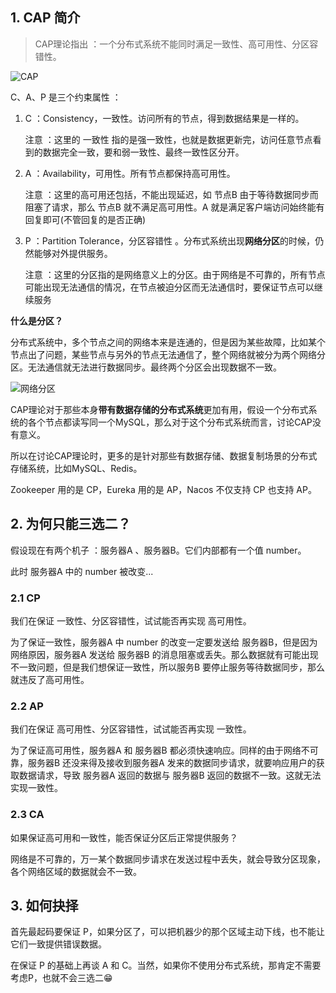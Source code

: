 ## 1. CAP 简介

>CAP理论指出 ：一个分布式系统不能同时满足一致性、高可用性、分区容错性。

![CAP](https://typorehwf.oss-cn-chengdu.aliyuncs.com/cap.png)

C、A、P 是三个约束属性 ：

1. C ：Consistency，一致性。访问所有的节点，得到数据结果是一样的。

   注意 ：这里的 一致性 指的是强一致性，也就是数据更新完，访问任意节点看到的数据完全一致，要和弱一致性、最终一致性区分开。

2. A ：Availability，可用性。所有节点都保持高可用性。

   注意 ：这里的高可用还包括，不能出现延迟，如 节点B 由于等待数据同步而阻塞了请求，那么 节点B 就不满足高可用性。A 就是满足客户端访问始终能有回复即可(不管回复的是否正确)

3. P ：Partition Tolerance，分区容错性 。分布式系统出现**网络分区**的时候，仍然能够对外提供服务。

   注意 ：这里的分区指的是网络意义上的分区。由于网络是不可靠的，所有节点可能出现无法通信的情况，在节点被迫分区而无法通信时，要保证节点可以继续服务

**什么是分区？**

分布式系统中，多个节点之间的网络本来是连通的，但是因为某些故障，比如某个节点出了问题，某些节点与另外的节点无法通信了，整个网络就被分为两个网络分区。无法通信就无法进行数据同步。最终两个分区会出现数据不一致。

![网络分区](https://typorehwf.oss-cn-chengdu.aliyuncs.com/20231101225513.png)

CAP理论对于那些本身**带有数据存储的分布式系统**更加有用，假设一个分布式系统的各个节点都读写同一个MySQL，那么对于这个分布式系统而言，讨论CAP没有意义。

所以在讨论CAP理论时，更多的是针对那些有数据存储、数据复制场景的分布式存储系统，比如MySQL、Redis。

Zookeeper 用的是 CP，Eureka 用的是 AP，Nacos 不仅支持 CP 也支持 AP。



## 2. 为何只能三选二？

假设现在有两个机子 ：服务器A 、服务器B。它们内部都有一个值 number。

此时 服务器A 中的 number 被改变...

### 2.1 CP

我们在保证 一致性、分区容错性，试试能否再实现 高可用性。

为了保证一致性，服务器A 中 number 的改变一定要发送给 服务器B，但是因为网络原因，服务器A 发送给 服务器B 的消息阻塞或丢失。那么数据就有可能出现不一致问题，但是我们想保证一致性，所以服务B 要停止服务等待数据同步，那么就违反了高可用性。

### 2.2 AP

我们在保证 高可用性、分区容错性，试试能否再实现 一致性。

为了保证高可用性，服务器A 和 服务器B 都必须快速响应。同样的由于网络不可靠，服务器B 还没来得及接收到服务器A 发来的数据同步请求，就要响应用户的获取数据请求，导致 服务器A 返回的数据与 服务器B 返回的数据不一致。这就无法实现一致性。

### 2.3 CA

如果保证高可用和一致性，能否保证分区后正常提供服务？

网络是不可靠的，万一某个数据同步请求在发送过程中丢失，就会导致分区现象，各个网络区域的数据就会不一致。

## 3. 如何抉择

首先最起码要保证 P，如果分区了，可以把机器少的那个区域主动下线，也不能让它们一致提供错误数据。

在保证 P 的基础上再谈 A 和 C。当然，如果你不使用分布式系统，那肯定不需要考虑P，也就不会三选二😁

 

